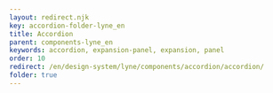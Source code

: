 ```yaml
---
layout: redirect.njk
key: accordion-folder-lyne_en
title: Accordion
parent: components-lyne_en
keywords: accordion, expansion-panel, expansion, panel
order: 10
redirect: /en/design-system/lyne/components/accordion/accordion/
folder: true
---
```


